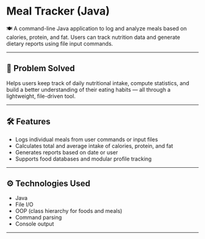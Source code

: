 # Meal Tracker (Java)

🍽️ A command-line Java application to log and analyze meals based on calories, protein, and fat. Users can track nutrition data and generate dietary reports using file input commands.

---

## 🧠 Problem Solved

Helps users keep track of daily nutritional intake, compute statistics, and build a better understanding of their eating habits — all through a lightweight, file-driven tool.

---

## 🛠 Features

- Logs individual meals from user commands or input files
- Calculates total and average intake of calories, protein, and fat
- Generates reports based on date or user
- Supports food databases and modular profile tracking

---

## ⚙️ Technologies Used

- Java
- File I/O
- OOP (class hierarchy for foods and meals)
- Command parsing
- Console output

---

